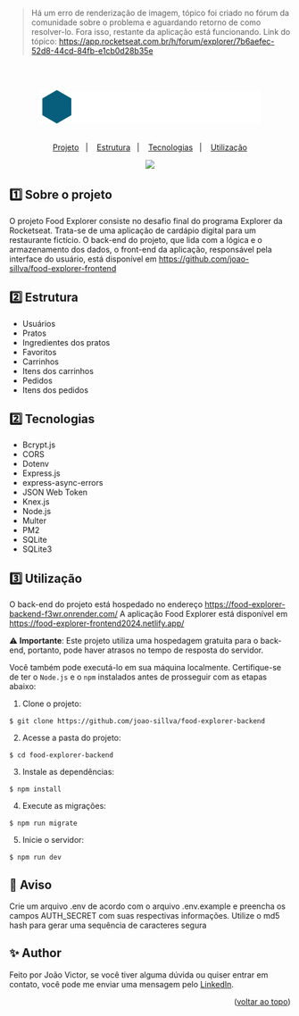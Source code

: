 > Há um erro de renderização de imagem, tópico foi criado no fórum da comunidade sobre o problema e aguardando retorno de como resolver-lo. Fora isso, restante da aplicação está funcionando. Link do tópico: https://app.rocketseat.com.br/h/forum/explorer/7b6aefec-52d8-44cd-84fb-e1cb0d28b35e

<br>
<br>

<a name="readme-top"></a>

<div align="center">
  <img src=".github/brand.svg">

  <br>
  <br>

  <p>
    <a href="#-projeto">Projeto</a>&nbsp;&nbsp;&nbsp;|&nbsp;&nbsp;&nbsp;
    <a href="#-estrutura">Estrutura</a>&nbsp;&nbsp;&nbsp;|&nbsp;&nbsp;&nbsp;
    <a href="#-tecnologisa">Tecnologias</a>&nbsp;&nbsp;&nbsp;|&nbsp;&nbsp;&nbsp;
    <a href="#-utilização">Utilização</a>
  </p>
  
  <a href="#-license">
    <img src="https://img.shields.io/static/v1?label=license&message=MIT&color=348BA7&labelColor=000000">
  </a>
</div>

## 1️⃣ Sobre o projeto

O projeto Food Explorer consiste no desafio final do programa Explorer da Rocketseat. Trata-se de uma aplicação de cardápio digital para um restaurante fictício. O back-end do projeto, que lida com a lógica e o armazenamento dos dados, o front-end da aplicação, responsável pela interface do usuário, está disponível em https://github.com/joao-sillva/food-explorer-frontend

## 2️⃣ Estrutura
* Usuários
* Pratos
* Ingredientes dos pratos
* Favoritos
* Carrinhos
* Itens dos carrinhos
* Pedidos
* Itens dos pedidos

## 2️⃣ Tecnologias

- Bcrypt.js
- CORS
- Dotenv
- Express.js
- express-async-errors
- JSON Web Token
- Knex.js
- Node.js
- Multer
- PM2
- SQLite
- SQLite3

## 3️⃣ Utilização
O back-end do projeto está hospedado no endereço https://food-explorer-backend-f3wr.onrender.com/ A aplicação Food Explorer está disponível em https://food-explorer-frontend2024.netlify.app/

⚠️ **Importante**: Este projeto utiliza uma hospedagem gratuita para o back-end, portanto, pode haver atrasos no tempo de resposta do servidor.

Você também pode executá-lo em sua máquina localmente. Certifique-se de ter o ``Node.js`` e o ``npm`` instalados antes de prosseguir com as etapas abaixo:

1. Clone o projeto:

```
$ git clone https://github.com/joao-sillva/food-explorer-backend
```

2. Acesse a pasta do projeto:

```
$ cd food-explorer-backend
```

3. Instale as dependências:

```
$ npm install
```

4. Execute as migrações:

```
$ npm run migrate
```

5. Inicie o servidor:

```
$ npm run dev
```

## 📢 Aviso
Crie um arquivo .env de acordo com o arquivo .env.example e preencha os campos AUTH_SECRET com suas respectivas informações. Utilize o md5 hash para gerar uma sequência de caracteres segura

## ✨ Author
Feito por João Victor, se você tiver alguma dúvida ou quiser entrar em contato, você pode me enviar uma mensagem pelo
[LinkedIn](https://www.linkedin.com/in/joao-sillva/).

<p align="right">(<a href="#readme-top">voltar ao topo</a>)</p>
